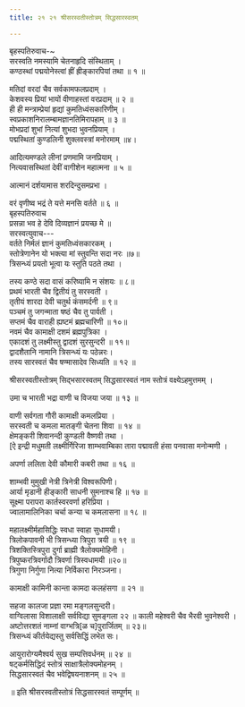 ```yaml
---
title: २१ २१ श्रीसरस्वतीस्तोत्रम् सिद्धसारस्वतम्

---
```

 बृहस्पतिरुवाच-~  
सरस्वति नमस्यामि चेतनाहृदि संस्थिताम् ।  
कण्ठस्थां पद्मयोनेस्त्वां ह्रीं ह्रीङ्कारपियां तथा ॥ १ ॥  

मतिदां वरदां चैव सर्वकामफलप्रदाम् ।  
केशवस्य प्रियां भायों वीणाहस्तां वरप्रदाम् ॥ २ ॥  
ही ही मन्त्राम्प्रेयां हृद्यां कुमतिध्वंसकारिणीम् ।  
स्वप्रकाशनिरालम्बामज्ञानतिमिरापहाम् ॥ ३ ॥  
मोभप्रदां शुभां नित्यां शुभदा भुवनप्रियाम् ।  
पद्मस्थितां कुण्डलिनी शुक्लवस्त्रां मनोरमाम् ॥४।  

आदित्यमण्डले लीनां प्रणमामि जनप्रियाम् ।  
नित्यवासस्थितां देवीं वागीशेन महात्मना ॥ ५ ॥  

आत्मानं दर्शयामास शरदिन्दुसमप्रभा ।  

वरं वृणीष्व भद्रं ते यत्ते मनसि वर्तते ॥ ६ ॥  
बृहस्पतिरुवाच  
प्रसन्ना भव हे देवि दिव्यज्ञानं प्रयच्छ मे ॥  
सरस्वत्युवाच---  
वर्तते निर्मलं ज्ञानं कुमतिध्वंसकारकम् ।  
स्तोत्रेणानेन यो भक्त्या मां स्तुवन्ति सदा नरः ॥७॥  
त्रिसन्ध्यं प्रयतो भूत्वा यः स्तुति पठते तथा ।  

तस्य कण्ठे सदा वासं करिष्यामि न संशयः ॥ ८॥  
प्रथमं भारती चैव द्वितीयं तु सरस्वती ।  
तृतीयं शारदा देवी चतुर्थ कंसमर्दनी ॥ ९॥  
पञ्चमं तु जगन्माता षष्ठं चैव तु पार्वती ।  
सप्तमं चैव वाराही ह्यष्टमं ब्रह्मचारिणी ॥ १०॥  
नवमं चैव कामाक्षी दशमं ब्रह्मपुत्रिका ।  
एकादशं तु लक्ष्मीस्तु द्वादशं सुरसुन्दरी ॥ ११॥  
द्वादशैतानि नामानि त्रिसन्ध्यं यः पठेन्नरः।  
तस्य सारस्वतं चैव षण्मासादेव सिध्यति ॥ १२ ॥  

श्रीसरस्वतीस्तोत्रम् सिद्भसारस्वतम् सिद्धसारस्वतं नाम स्तोत्रं वक्ष्येऽहमुत्तमम् ।  

उमा च भारती भद्रा वाणी च विजया जया ॥ १३ ॥  

वाणी सर्वगता गौरी कामाक्षी कमलप्रिया ।  
सरस्वती च कमला मातङ्गी चेतना शिवा ॥ १४ ॥  
क्षेमङ्करी शिवानन्दी कुण्डली वैष्णवी तथा ।  
[ऐ इन्द्री मधुमती लक्ष्मीर्गिरिजा शाम्भवाम्बिका तारा पद्मावती हंसा पनवासा मनोन्मणी ।  

अपर्णा ललिता देवी कौमारी कबरी तथा ॥ १६ ॥  

शाम्भवी मुमुखी नेत्री त्रिनेत्री विश्वरूपिणी।  
आर्या मृडानी हीङ्कारी साधनी सुमनाश्च हि ॥ १७ ॥  
सूक्ष्मा परापरा कार्तस्वरवर्णा हरिप्रिया ।  
ज्वालामालिनिका चर्चा कन्या च कमलासना ॥ १८ ॥  

महालक्ष्मीर्महासिद्धिः स्वधा स्वाहा सुधामयी।  
त्रिलोकपावनी भी त्रिसन्ध्या त्रिपुरा त्रयी ॥ १९ ॥  
त्रिशक्तिस्त्रिपुरा दुर्गा ब्राह्मी त्रैलोक्यमोहिनी ।  
त्रिपुष्करत्रिवर्गादौ त्रिवर्णा त्रिस्वधामयी ॥२०॥  
त्रिगुणा निर्गुणा नित्या निर्विकारा निरञ्जना।  

कामाक्षी कामिनी कान्ता कामदा कलहंसगा ॥ २१ ॥  

सहजा कालजा प्रज्ञा रमा मङ्गलसुन्दरी।  
वाग्विलासा विशालाक्षी सर्वविद्या सुमङ्गला २२ ॥ काली महेश्वरी चैव भैरवी भुवनेश्वरी ।  
अष्टोत्तरशतं नाम्नां वाग्भत्रि[ळ च]पुरार्जितम् ॥ २३॥  
त्रिसन्ध्यं कीर्तयेद्यस्तु सर्वसिद्धिं लभेत सः।  

आयुरारोग्यमैश्वर्य सुख सम्पत्तिवर्धनम् ॥ २४ ॥  
षट्कर्मसिद्धिदं स्तोत्रं साक्षात्रैलोक्यमोहनम् ।  
सिद्धसारस्वतं चैव भवेद्विषयनाशनम् ॥ २५ ॥  

॥ इति श्रीसरस्वतीस्तोत्रं सिद्धसारस्वतं सम्पूर्णम् ॥  